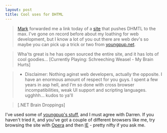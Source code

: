 ```yaml
---
layout: post
title: Cool uses for DHTML
---
```

>[Mark](http://mph.homeip.net/journal/) forwarded me a link today of a [site](http://youngpup.net/) that pushes DHMTL to the max. I've gone on record before about my loathing for web development, but I know a lot of you out there are web dev's so maybe you can pick up a trick or two from [youngpup.net](http://youngpup.net/).

>Wha'ts great is he has open sourced the entire site, and it has lots of cool goodies...
>\[Currently Playing: Schreeching Weasel - My Brain Hurts\]

>- Disclaimer:
>Nothing aginst web developers, actually the opposite. I have an enormous amount of respect for you guys. I spent a few years in asp hell, and I'm so done with cross browser incompatibilities, weak UI support and scripting languages. ugghhh... kudos to ya'll

>\[.NET Brain Droppings\]

<P>I've used some of <A href="http://www.youngpup.net">youngpup's stuff</A>, and 
I must agree with Darren. If you haven't tried it, and you've got a couple of 
different browsers like me, try browsing the site with <A 
href="http://www.opera.com/">Opera</A>&nbsp;and then <A 
href="http://www.microsoft.com/windows/ie/default.asp">IE</A>&nbsp;- pretty 
nifty if you ask me. </P>